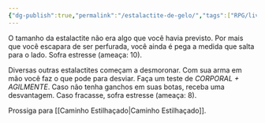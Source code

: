 ```yaml
---
{"dg-publish":true,"permalink":"/estalactite-de-gelo/","tags":["RPG/livro-jogo/Draegeni/story-points"],"created":"2024-12-26T19:29:11.642-05:00","updated":"2024-12-26T20:29:53.656-05:00"}
---
```



O tamanho da estalactite não era algo que você havia previsto. Por mais que você escapara de ser perfurada, você ainda é pega a medida que salta para o lado. Sofra estresse (ameaça: 10).

Diversas outras estalactites começam a desmoronar. Com sua arma em mão você faz o que pode para desviar. Faça um teste de *CORPORAL + AGILMENTE*. Caso não tenha ganchos em suas botas, receba uma desvantagem. Caso fracasse, sofra estresse (ameaça: 8).

Prossiga para [[Caminho Estilhaçado\|Caminho Estilhaçado]].
